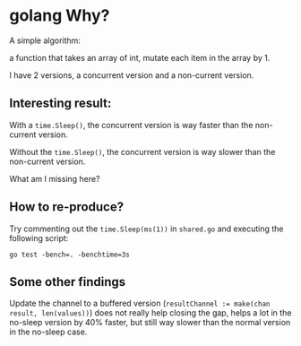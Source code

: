 # golang Why?

A simple algorithm:

a function that takes an array of int, mutate each item in the array by 1.

I have 2 versions, a concurrent version and a non-current version.

## Interesting result:

With a `time.Sleep()`, the concurrent version is way faster than the non-current version.

Without the `time.Sleep()`, the concurrent version is way slower than the non-current version.

What am I missing here?

## How to re-produce?

Try commenting out the `time.Sleep(ms(1))` in `shared.go` and executing the following script:

`go test -bench=. -benchtime=3s`

## Some other findings

Update the channel to a buffered version (`resultChannel := make(chan result, len(values))`) does not really help closing the gap, helps a lot in the no-sleep version by 40% faster, but still way slower than the normal version in the no-sleep case.
